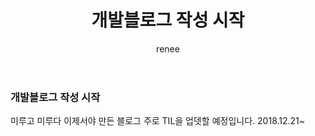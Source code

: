 ﻿---
layout: post
title: "개발블로그 작성 시작"
author: "renee"
---
### 개발블로그 작성 시작

미루고 미루다 이제서야 만든 블로그 
주로 TIL을 업뎃할 예정입니다. 
2018.12.21~ 